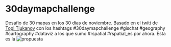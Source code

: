# 30daymapchallenge
Desafio de 30 mapas en los 30 dias de noviembre.
Basado en el twitt de [Topi Tjukanov](https://twitter.com/tjukanov/status/1187713840550744066?s=20) con los hashtags #30daymapchallenge #gischat #geography #cartography #dataviz  a los que sumo #rspatial #rspatial_es  por ahora.
Esta es la ![propuesta](https://pbs.twimg.com/media/EHubcA-W4AA7myk?format=jpg&name=medium)

